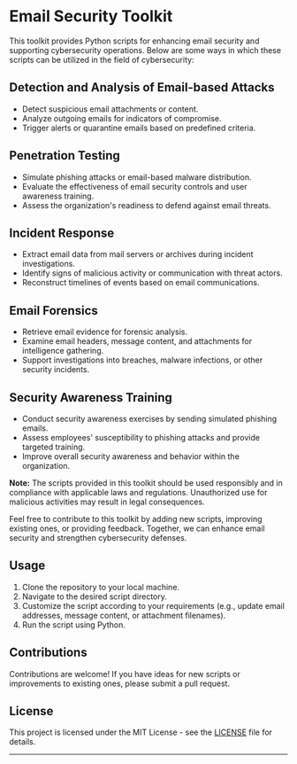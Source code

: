 # Email Security Toolkit

This toolkit provides Python scripts for enhancing email security and supporting cybersecurity operations. Below are some ways in which these scripts can be utilized in the field of cybersecurity:

## Detection and Analysis of Email-based Attacks
- Detect suspicious email attachments or content.
- Analyze outgoing emails for indicators of compromise.
- Trigger alerts or quarantine emails based on predefined criteria.

## Penetration Testing
- Simulate phishing attacks or email-based malware distribution.
- Evaluate the effectiveness of email security controls and user awareness training.
- Assess the organization's readiness to defend against email threats.

## Incident Response
- Extract email data from mail servers or archives during incident investigations.
- Identify signs of malicious activity or communication with threat actors.
- Reconstruct timelines of events based on email communications.

## Email Forensics
- Retrieve email evidence for forensic analysis.
- Examine email headers, message content, and attachments for intelligence gathering.
- Support investigations into breaches, malware infections, or other security incidents.

## Security Awareness Training
- Conduct security awareness exercises by sending simulated phishing emails.
- Assess employees' susceptibility to phishing attacks and provide targeted training.
- Improve overall security awareness and behavior within the organization.

**Note:** The scripts provided in this toolkit should be used responsibly and in compliance with applicable laws and regulations. Unauthorized use for malicious activities may result in legal consequences.

Feel free to contribute to this toolkit by adding new scripts, improving existing ones, or providing feedback. Together, we can enhance email security and strengthen cybersecurity defenses.

## Usage
1. Clone the repository to your local machine.
2. Navigate to the desired script directory.
3. Customize the script according to your requirements (e.g., update email addresses, message content, or attachment filenames).
4. Run the script using Python.

## Contributions
Contributions are welcome! If you have ideas for new scripts or improvements to existing ones, please submit a pull request.

## License
This project is licensed under the MIT License - see the [LICENSE](LICENSE) file for details.

---
